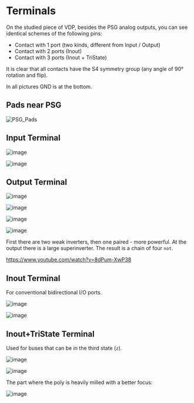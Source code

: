 # Terminals

On the studied piece of VDP, besides the PSG analog outputs, you can see identical schemes of the following pins:
- Contact with 1 port (two kinds, different from Input / Output)
- Contact with 2 ports (Inout)
- Contact with 3 ports (Inout + TriState)

It is clear that all contacts have the S4 symmetry group (any angle of 90° rotation and flip).

In all pictures GND is at the bottom.

## Pads near PSG

![PSG_Pads](/imgstore/PSG_Pads.png)

## Input Terminal

![image](/imgstore/177574039-d237de48-ed87-4b40-8b99-d4b56eced7de.png)

![image](/imgstore/177593251-82b7bf65-76b0-4643-95bf-a0becaa6316c.png)

## Output Terminal

![image](/imgstore/177621881-32e7b2a7-2d68-40ac-beb5-9ec639c5a78e.png)

![image](/imgstore/177593122-86d1e8f1-2c57-42d8-93ba-421cf94bdf6f.png)

![image](/imgstore/177602665-83bdf15b-7e3c-49dc-9472-a32949f701e4.png)

![image](/imgstore/177604431-708bcec8-8d9f-4540-a803-12a3339fb28d.png)

First there are two weak inverters, then one paired - more powerful. At the output there is a large superinverter. The result is a chain of four `not`.

https://www.youtube.com/watch?v=8dPum-XwP38

## Inout Terminal

For conventional bidirectional I/O ports.

![image](/imgstore/177622002-b8cf186f-676d-4bb4-a789-98c2cbc55c2f.png)

![image](/imgstore/177622044-48ddc15b-fbb4-4e58-a9c0-461e34cffa87.png)

## Inout+TriState Terminal

Used for buses that can be in the third state (`z`).

![image](/imgstore/177622165-e8c789b6-e382-487b-b181-10ec6ea9a176.png)

![image](/imgstore/177593661-c6aa9c68-350c-4879-806b-88099d4d8fcf.png)

The part where the poly is heavily milled with a better focus:

![image](/imgstore/177594127-040d8a4a-9d88-43b8-adf4-d6321fa1eb24.png)
